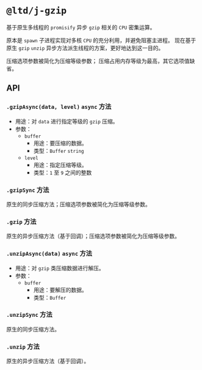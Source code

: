 
`@ltd/j-gzip`
=============

基于原生多线程的 `promisify` 异步 `gzip` 相关的 `CPU` 密集运算。

原本是 `spawn` 子进程实现对多核 `CPU` 的充分利用，并避免阻塞主进程。
现在基于原生 `gzip` `unzip` 异步方法派生线程的方案，更好地达到这一目的。

压缩选项参数被简化为压缩等级参数；
压缩占用内存等级为最高，其它选项值缺省。

API
---

### `.gzipAsync(data, level)` `async` 方法

-   用途：对 `data` 进行指定等级的 `gzip` 压缩。
-   参数：
    *   `buffer`
        -   用途：要压缩的数据。
        -   类型：`Buffer` `string`
    *   `level`
        -   用途：指定压缩等级。
        -   类型：`1` 至 `9` 之间的整数

### `.gzipSync` 方法

原生的同步压缩方法；压缩选项参数被简化为压缩等级参数。

### `.gzip` 方法

原生的异步压缩方法（基于回调）；压缩选项参数被简化为压缩等级参数。

### `.unzipAsync(data)` `async` 方法

-   用途：对 `gzip` 类压缩数据进行解压。
-   参数：
    *   `buffer`
        -   用途：要解压的数据。
        -   类型：`Buffer`

### `.unzipSync` 方法

原生的同步压缩方法。

### `.unzip` 方法

原生的异步压缩方法（基于回调）。
